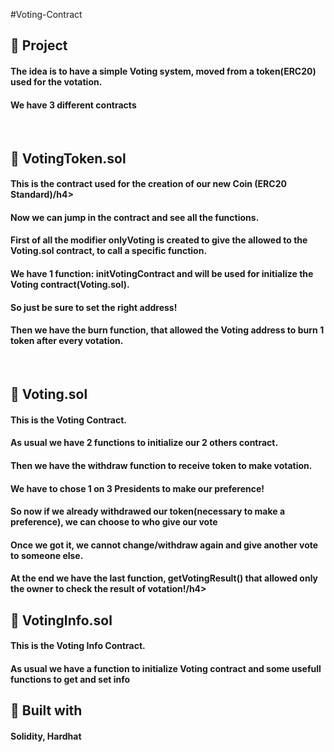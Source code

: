 #Voting-Contract

<h2>📃 Project</h2>

<h4>The idea is to have a simple Voting system, moved from a token(ERC20) used for the votation.</h4>
<h4>We have 3 different contracts</h4>
<br>

<h2>🔎 VotingToken.sol</h2>
<h4>This is the contract used for the creation of our new Coin (ERC20 Standard)/h4>
<h4>Now we can jump in the contract and see all the functions.</h4>
<h4>First of all the modifier onlyVoting is created to give the allowed to the Voting.sol contract, to call a specific function.</h4>
<h4>We have 1 function: initVotingContract and will be used for initialize the Voting contract(Voting.sol).</h4>
<h4>So just be sure to set the right address!</h4>
<h4>Then we have the burn function, that allowed the Voting address to burn 1 token after every votation.</h4>
<br> 

<h2>🔎 Voting.sol</h2>
<h4>This is the Voting Contract.</h4>
<h4>As usual we have 2 functions to initialize our 2 others contract.</h4>
<h4>Then we have the withdraw function to receive token to make votation.</h4>
<h4>We have to chose 1 on 3 Presidents to make our preference!</h4>
<h4>So now if we already withdrawed our token(necessary to make a preference), we can choose to who give our vote</h4>
<h4>Once we got it, we cannot change/withdraw again and give another vote to someone else.</h4>
<h4>At the end we have the last function, getVotingResult() that allowed only the owner to check the result of votation!/h4>
<br> 
  

<h2>🔎 VotingInfo.sol</h2>
<h4>This is the Voting Info Contract.</h4>
<h4>As usual we have a function to initialize Voting contract and some usefull functions to get and set info</h4>


<h2>🔨 Built with</h2>
<h4>Solidity, Hardhat</h4>
